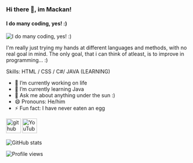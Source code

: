 ### Hi there 👋, im Mackan!
#### I do many coding, yes! :)
![I do many coding, yes! :)](https://i.imgur.com/95QK7u2.png)

I'm really just trying my hands at different languages and methods, with no real goal in mind. The only goal, that i can think of atleast, is to improve in programming... :)

Skills: HTML / CSS / C#/ JAVA (LEARNING)

- 🔭 I’m currently working on life 
- 🌱 I’m currently learning Java 
- 💬 Ask me about anything under the sun :) 
- 😄 Pronouns: He/him 
- ⚡ Fun fact: I have never eaten an egg 


[<img src='https://cdn.jsdelivr.net/npm/simple-icons@3.0.1/icons/github.svg' alt='github' height='40'>](https://github.com/MackanPackannn)  [<img src='https://cdn.jsdelivr.net/npm/simple-icons@3.0.1/icons/youtube.svg' alt='YouTube' height='40'>](https://www.youtube.com/user/TheSwedishRandom)  

![GitHub stats](https://github-readme-stats.vercel.app/api?username=MackanPackannn&show_icons=true)  

![Profile views](https://gpvc.arturio.dev/MackanPackannn)  
